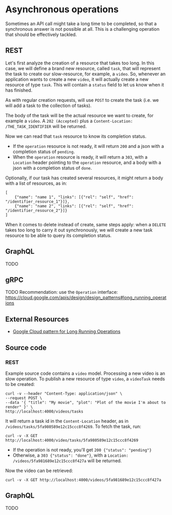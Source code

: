 # Asynchronous operations
Sometimes an API call might take a long time to be completed, so that a synchronous answer is not possible at all. This is a challenging operation that should be effectively tackled.

## REST
Let's first analyze the creation of a resource that takes too long. In this case, we will define a brand new resource, called `task`, that will represent the task to create our slow-resource, for example, a `video`. So, whenever an application wants to create a new `video`, it will actually create a new resource of type `task`. This will contain a `status` field to let us know when it has finished.

As with regular creation requests, will use `POST` to create the task (i.e. we will add a task to the collection of tasks).

The body of the task will be the actual resource we want to create, for example a `video`. A `202 (Accepted)` plus a `Content-Location: /THE_TASK_IDENTIFIER` will be returned.

Now we can read that `task` resource to know its completion status.

* If the `operation` resource is not ready, it will return `200` and a json with a completion status of `pending`.
* When the `operation` resource is ready, it will return a `303`, with a `Location` header pointing to the `operation` resource, and a body with a json with a completion status of `done`.

Optionally, if our task has created several resources, it might return a body with a list of resources, as in:

```
[
    {"name": "name 1", "links": [{"rel": "self", "href": "/identifier_resource_1"}]},
    {"name": "name 2", "links": [{"rel": "self", "href": "/identifier_resource_2"}]}
]
```

When it comes to delete instead of create, same steps apply: when a `DELETE` takes too long to carry it out synchronously, we will create a new task resource to be able to query its completion status.

## GraphQL
TODO

## gRPC
TODO
Recommendation: use the `Operation` interface: https://cloud.google.com/apis/design/design_patterns#long_running_operations

## External Resources
* [Google Cloud pattern for Long Running Operations](https://cloud.google.com/apis/design/design_patterns#long_running_operations)

## Source code

### REST
Example source code contains a `video` model. Processing a new video is an slow operation. To publish a new resource of type `video`, a `videoTask` needs to be created:

```
curl -v --header "Content-Type: application/json" \
--request POST \
--data '{ "title": "My movie", "plot": "Plot of the movie I'm about to render" }' \
http://localhost:4000/videos/tasks
```

It will return a task id in the `Content-Location` header, as in `/videos/tasks/5fa980589e12c15ccc8f4269`. To fetch the task, run:

```
curl -v -X GET http://localhost:4000/video/tasks/5fa980589e12c15ccc8f4269
```

 * If the operation is not ready, you'll get `200 {"status": "pending"}`
 * Otherwise, a `303 {"status": "done"}`, with a `Location: /videos/5fa981689e12c15ccc8f427a` will be returned.

Now the video can be retrieved:

```
curl -v -X GET http://localhost:4000/videos/5fa981689e12c15ccc8f427a
```

## GraphQL
TODO
